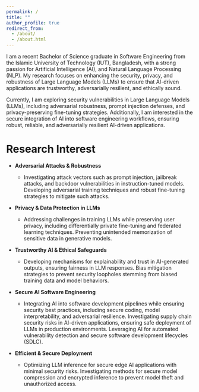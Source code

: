 ```yaml
---
permalink: /
title: ""
author_profile: true
redirect_from: 
  - /about/
  - /about.html
---
```


I am a recent Bachelor of Science graduate in Software Engineering from the Islamic University of Technology (IUT), Bangladesh, with a strong passion for Artificial Intelligence (AI), and Natural Language Processing (NLP). My research focuses on enhancing the security, privacy, and robustness of Large Language Models (LLMs) to ensure that AI-driven applications are trustworthy, adversarially resilient, and ethically sound.

Currently, I am exploring security vulnerabilities in Large Language Models (LLMs), including adversarial robustness, prompt injection defenses, and privacy-preserving fine-tuning strategies. Additionally, I am interested in the secure integration of AI into software engineering workflows, ensuring robust, reliable, and adversarially resilient AI-driven applications.

# Research Interest

- **Adversarial Attacks & Robustness**
  - Investigating attack vectors such as prompt injection, jailbreak attacks, and backdoor vulnerabilities in instruction-tuned models. Developing adversarial training techniques and robust fine-tuning strategies to mitigate such attacks.

- **Privacy & Data Protection in LLMs**
  - Addressing challenges in training LLMs while preserving user privacy, including differentially private fine-tuning and federated learning techniques. Preventing unintended memorization of sensitive data in generative models.

- **Trustworthy AI & Ethical Safeguards**
  - Developing mechanisms for explainability and trust in AI-generated outputs, ensuring fairness in LLM responses. Bias mitigation strategies to prevent security loopholes stemming from biased training data and model behaviors.

- **Secure AI Software Engineering**
  - Integrating AI into software development pipelines while ensuring security best practices, including secure coding, model interpretability, and adversarial resilience. Investigating supply chain security risks in AI-driven applications, ensuring safe deployment of LLMs in production environments. Leveraging AI for automated vulnerability detection and secure software development lifecycles (SDLC).

- **Efficient & Secure Deployment**
  - Optimizing LLM inference for secure edge AI applications with minimal security risks. Investigating methods for secure model compression and encrypted inference to prevent model theft and unauthorized access.

